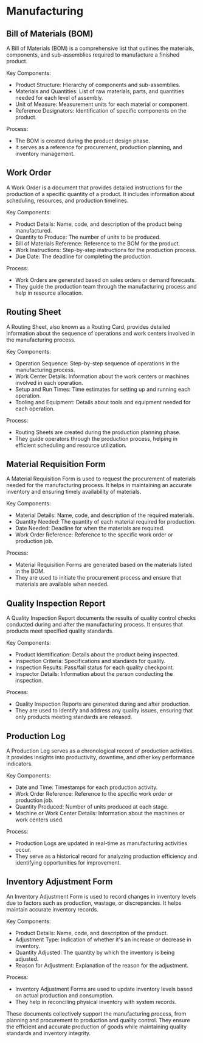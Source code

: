 # Manufacturing

## Bill of Materials (BOM)

A Bill of Materials (BOM) is a comprehensive list that outlines the materials, components, and sub-assemblies required to manufacture a finished product.

Key Components:

* Product Structure: Hierarchy of components and sub-assemblies.
* Materials and Quantities: List of raw materials, parts, and quantities needed for each level of assembly.
* Unit of Measure: Measurement units for each material or component.
* Reference Designators: Identification of specific components on the product.

Process:

* The BOM is created during the product design phase.
* It serves as a reference for procurement, production planning, and inventory management.

## Work Order

A Work Order is a document that provides detailed instructions for the production of a specific quantity of a product. It includes information about scheduling, resources, and production timelines.

Key Components:

* Product Details: Name, code, and description of the product being manufactured.
* Quantity to Produce: The number of units to be produced.
* Bill of Materials Reference: Reference to the BOM for the product.
* Work Instructions: Step-by-step instructions for the production process.
* Due Date: The deadline for completing the production.

Process:

* Work Orders are generated based on sales orders or demand forecasts.
* They guide the production team through the manufacturing process and help in resource allocation.

## Routing Sheet

A Routing Sheet, also known as a Routing Card, provides detailed information about the sequence of operations and work centers involved in the manufacturing process.

Key Components:

* Operation Sequence: Step-by-step sequence of operations in the manufacturing process.
* Work Center Details: Information about the work centers or machines involved in each operation.
* Setup and Run Times: Time estimates for setting up and running each operation.
* Tooling and Equipment: Details about tools and equipment needed for each operation.

Process:

* Routing Sheets are created during the production planning phase.
* They guide operators through the production process, helping in efficient scheduling and resource utilization.

## Material Requisition Form

A Material Requisition Form is used to request the procurement of materials needed for the manufacturing process. It helps in maintaining an accurate inventory and ensuring timely availability of materials.

Key Components:

* Material Details: Name, code, and description of the required materials.
* Quantity Needed: The quantity of each material required for production.
* Date Needed: Deadline for when the materials are required.
* Work Order Reference: Reference to the specific work order or production job.

Process:

* Material Requisition Forms are generated based on the materials listed in the BOM.
* They are used to initiate the procurement process and ensure that materials are available when needed.

## Quality Inspection Report

A Quality Inspection Report documents the results of quality control checks conducted during and after the manufacturing process. It ensures that products meet specified quality standards.

Key Components:

* Product Identification: Details about the product being inspected.
* Inspection Criteria: Specifications and standards for quality.
* Inspection Results: Pass/fail status for each quality checkpoint.
* Inspector Details: Information about the person conducting the inspection.

Process:

* Quality Inspection Reports are generated during and after production.
* They are used to identify and address any quality issues, ensuring that only products meeting standards are released.

## Production Log

A Production Log serves as a chronological record of production activities. It provides insights into productivity, downtime, and other key performance indicators.

Key Components:

* Date and Time: Timestamps for each production activity.
* Work Order Reference: Reference to the specific work order or production job.
* Quantity Produced: Number of units produced at each stage.
* Machine or Work Center Details: Information about the machines or work centers used.

Process:

* Production Logs are updated in real-time as manufacturing activities occur.
* They serve as a historical record for analyzing production efficiency and identifying opportunities for improvement.

## Inventory Adjustment Form

An Inventory Adjustment Form is used to record changes in inventory levels due to factors such as production, wastage, or discrepancies. It helps maintain accurate inventory records.

Key Components:

* Product Details: Name, code, and description of the product.
* Adjustment Type: Indication of whether it's an increase or decrease in inventory.
* Quantity Adjusted: The quantity by which the inventory is being adjusted.
* Reason for Adjustment: Explanation of the reason for the adjustment.

Process:

* Inventory Adjustment Forms are used to update inventory levels based on actual production and consumption.
* They help in reconciling physical inventory with system records.

These documents collectively support the manufacturing process, from planning and procurement to production and quality control. They ensure the efficient and accurate production of goods while maintaining quality standards and inventory integrity.